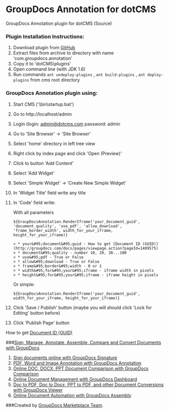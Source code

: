 GroupDocs Annotation for dotCMS
==============================
GroupDocs Annotation plugin for dotCMS (Source)

### Plugin Installation Instructions:

1. Download plugin from [GitHub](https://github.com/liosha2007/dotcms-groupdocs-annotation)
2. Extract files from archive to directory with name 'com.groupdocs.annotation'
3. Copy it to 'dotCMS\plugins\'
4. Open command line (with JDK 1.6)
5. Run commands `ant undeploy-plugins` , `ant build-plugins` , `ant deploy-plugins` from cms root directory

### GroupDocs Annotation plugin using:

1. Start CMS ('\bin\startup.bat')
2. Go to http://localhost/admin
3. Login (login: admin@dotcms.com  password: admin 
4. Go to 'Site Browser' -> 'Site Browser'
5. Select 'home' directory in left tree view
6. Right click by index page and click 'Open (Preview)'
7. Click to button 'Add Content'
8. Select 'Add Widget'
9. Select 'Simple Widget' -> 'Create New Simple Widget'
10. In 'Widget Title' field write any title
11. In 'Code' field write: 

	With all parameters
	```
	${GroupDocsAnnotation.RenderIframe('your_document_guid', 'document_quality', 'use_pdf', 'allow_download', 'frame_border_width', width_for_your_iframe, height_for_your_iframe)}
	```
		> * your&#95;document&#95;guid - How to get [Document ID (GUID)](http://groupdocs.com/docs/pages/viewpage.action?pageId=1409575)
		> * document&#95;quality - number 10, 20, 30...100
		> * use&#95;pdf - True or False
		> * allow&#95;download - True or False
		> * frame&#95;border&#95;width - 0 or 1
		> * width&#95;for&#95;your&#95;iframe - iframe width in pixels
		> * height&#95;for&#95;your&#95;iframe - iframe height in pixels
	Or simple:
	```
	${GroupDocsAnnotation.RenderIframe('your_document_guid', width_for_your_iframe, height_for_your_iframe)}
	```

12. Click 'Save / Publish' button (maybe you will should click 'Lock for Editing' button before)
13. Click 'Publish Page' button

How to get [Document ID (GUID)](http://groupdocs.com/docs/pages/viewpage.action?pageId=1409575)

###[Sign, Manage, Annotate, Assemble, Compare and Convert Documents with GroupDocs](http://groupdocs.com)
1. [Sign documents online with GroupDocs Signature](http://groupdocs.com/apps/signature)
2. [PDF, Word and Image Annotation with GroupDocs Annotation](http://groupdocs.com/apps/annotation)
3. [Online DOC, DOCX, PPT Document Comparison with GroupDocs Comparison](http://groupdocs.com/apps/comparison)
4. [Online Document Management with GroupDocs Dashboard](http://groupdocs.com/apps/dashboard)
5. [Doc to PDF, Doc to Docx, PPT to PDF, and other Document Conversions with GroupDocs Viewer](http://groupdocs.com/apps/viewer)
6. [Online Document Automation with GroupDocs Assembly](http://groupdocs.com/apps/assembly)

###Created by [GroupDocs Marketplace Team]( http://groupdocs.com/marketplace/ ).
